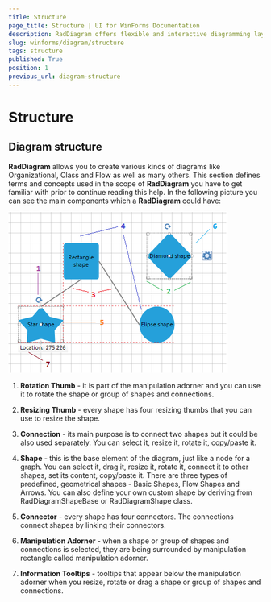 ```yaml
---
title: Structure
page_title: Structure | UI for WinForms Documentation
description: RadDiagram offers flexible and interactive diagramming layouts for your rich data-visualization applications. 
slug: winforms/diagram/structure
tags: structure
published: True
position: 1
previous_url: diagram-structure
---
```


# Structure

## Diagram structure

__RadDiagram__ allows you to create various kinds of diagrams like Organizational, Class and Flow as well as many others. This section defines terms and concepts used in the scope of __RadDiagram__ you have to get familiar with prior to continue reading this help. In the following picture you can see the main components which a __RadDiagram__ could have: 

![diagram-structure 001](images/diagram-structure001.png)

1. __Rotation Thumb__ - it is part of the manipulation adorner and you can use it to rotate the shape or group of shapes and connections.
            

1. __Resizing Thumb__ - every shape has four resizing thumbs that you can use to resize the shape.
               
      

1. __Connection__ -  its main purpose is to connect two shapes but it could be also used separately. You can select it, resize it, rotate it, copy/paste it.            
            

1. __Shape__ -  this is the base element of the diagram, just like a node for a graph. You can select it, drag it, resize it, rotate it, connect it to other shapes, set its content, copy/paste it. There are three types of predefined, geometrical shapes - Basic Shapes, Flow Shapes and Arrows. You can also define your own custom shape by deriving from RadDiagramShapeBase or RadDiagramShape class.
               

1. __Connector__ - every shape has four connectors. The connections connect shapes by linking their connectors.
            

1. __Manipulation Adorner__ - when a shape or group of shapes and connections is selected, they are being surrounded by manipulation rectangle called manipulation adorner.  

1. __Information Tooltips__ - tooltips that appear below the manipulation adorner when you resize, rotate or drag a shape or group of shapes and connections.
            
